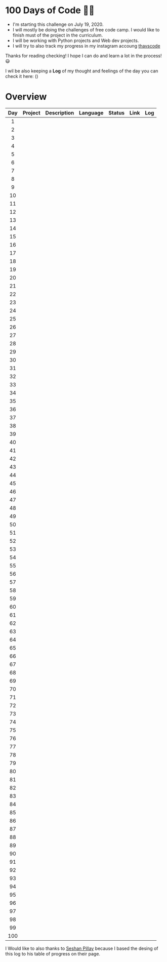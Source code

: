 # 100 Days of Code 👩‍💻
- I'm starting this challenge on July 19, 2020.
- I will mostly be doing the challenges of free code camp. I would like to finish must of the project in the curriculum.
- I will be working with Python projects and Web dev projects. 
- I will try to also track my progress in my instagram accoung [thavscode](https://www.instagram.com/thavcodes/)

Thanks for reading checking! I hope I can do and learn a lot in the process! 😃

I wil be also keeping a **Log** of my thought and feelings of the day you can check it here: ()
# Overview

| Day | Project | Description | Language | Status | Link | Log |
|:---:|:-------:|-------------|----------|--------|------|:---:|
|  1  |         |             |          |        |      |     |
|  2  |         |             |          |        |      |     |
|  3  |         |             |          |        |      |     |
|  4  |         |             |          |        |      |     |
|  5  |         |             |          |        |      |     |
|  6  |         |             |          |        |      |     |
|  7  |         |             |          |        |      |     |
|  8  |         |             |          |        |      |     |
|  9  |         |             |          |        |      |     |
|  10 |         |             |          |        |      |     |
|  11 |         |             |          |        |      |     |
|  12 |         |             |          |        |      |     |
|  13 |         |             |          |        |      |     |
|  14 |         |             |          |        |      |     |
|  15 |         |             |          |        |      |     |
|  16 |         |             |          |        |      |     |
|  17 |         |             |          |        |      |     |
|  18 |         |             |          |        |      |     |
|  19 |         |             |          |        |      |     |
|  20 |         |             |          |        |      |     |
|  21 |         |             |          |        |      |     |
|  22 |         |             |          |        |      |     |
|  23 |         |             |          |        |      |     |
|  24 |         |             |          |        |      |     |
|  25 |         |             |          |        |      |     |
|  26 |         |             |          |        |      |     |
|  27 |         |             |          |        |      |     |
|  28 |         |             |          |        |      |     |
|  29 |         |             |          |        |      |     |
|  30 |         |             |          |        |      |     |
|  31 |         |             |          |        |      |     |
|  32 |         |             |          |        |      |     |
|  33 |         |             |          |        |      |     |
|  34 |         |             |          |        |      |     |
|  35 |         |             |          |        |      |     |
|  36 |         |             |          |        |      |     |
|  37 |         |             |          |        |      |     |
|  38 |         |             |          |        |      |     |
|  39 |         |             |          |        |      |     |
|  40 |         |             |          |        |      |     |
|  41 |         |             |          |        |      |     |
|  42 |         |             |          |        |      |     |
|  43 |         |             |          |        |      |     |
|  44 |         |             |          |        |      |     |
|  45 |         |             |          |        |      |     |
|  46 |         |             |          |        |      |     |
|  47 |         |             |          |        |      |     |
|  48 |         |             |          |        |      |     |
|  49 |         |             |          |        |      |     |
|  50 |         |             |          |        |      |     |
|  51 |         |             |          |        |      |     |
|  52 |         |             |          |        |      |     |
|  53 |         |             |          |        |      |     |
|  54 |         |             |          |        |      |     |
|  55 |         |             |          |        |      |     |
|  56 |         |             |          |        |      |     |
|  57 |         |             |          |        |      |     |
|  58 |         |             |          |        |      |     |
|  59 |         |             |          |        |      |     |
|  60 |         |             |          |        |      |     |
|  61 |         |             |          |        |      |     |
|  62 |         |             |          |        |      |     |
|  63 |         |             |          |        |      |     |
|  64 |         |             |          |        |      |     |
|  65 |         |             |          |        |      |     |
|  66 |         |             |          |        |      |     |
|  67 |         |             |          |        |      |     |
|  68 |         |             |          |        |      |     |
|  69 |         |             |          |        |      |     |
|  70 |         |             |          |        |      |     |
|  71 |         |             |          |        |      |     |
|  72 |         |             |          |        |      |     |
|  73 |         |             |          |        |      |     |
|  74 |         |             |          |        |      |     |
|  75 |         |             |          |        |      |     |
|  76 |         |             |          |        |      |     |
|  77 |         |             |          |        |      |     |
|  78 |         |             |          |        |      |     |
|  79 |         |             |          |        |      |     |
|  80 |         |             |          |        |      |     |
|  81 |         |             |          |        |      |     |
|  82 |         |             |          |        |      |     |
|  83 |         |             |          |        |      |     |
|  84 |         |             |          |        |      |     |
|  85 |         |             |          |        |      |     |
|  86 |         |             |          |        |      |     |
|  87 |         |             |          |        |      |     |
|  88 |         |             |          |        |      |     |
|  89 |         |             |          |        |      |     |
|  90 |         |             |          |        |      |     |
|  91 |         |             |          |        |      |     |
|  92 |         |             |          |        |      |     |
|  93 |         |             |          |        |      |     |
|  94 |         |             |          |        |      |     |
|  95 |         |             |          |        |      |     |
|  96 |         |             |          |        |      |     |
|  97 |         |             |          |        |      |     |
|  98 |         |             |          |        |      |     |
|  99 |         |             |          |        |      |     |
| 100 |         |             |          |        |      |     |


I Would like to also thanks to [Seshan Pillay](https://github.com/SeshanPillay25/100-days-of-code) because I based the desing of this log to his table of progress on their page.